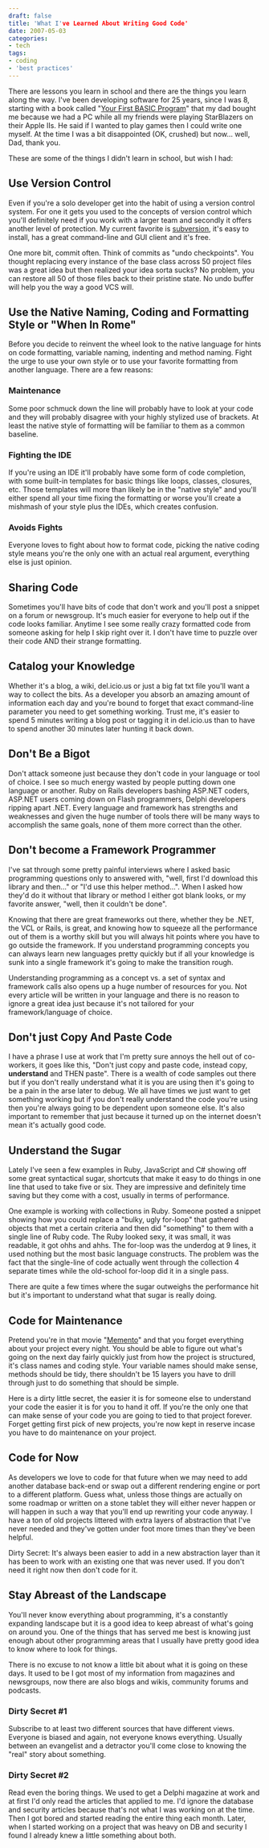 ```yaml
---
draft: false
title: 'What I've Learned About Writing Good Code'
date: 2007-05-03
categories:
- tech
tags:
- coding
- 'best practices'
---
```


There are lessons you learn in school and there are the things you learn along the way. I've been developing software for 25 years, since I was 8, starting with a book called "[Your First BASIC Program](https://www.goodreads.com/book/show/4488063-your-first-basic-program)" that my dad bought me because we had a PC while all my friends were playing StarBlazers on their Apple IIs. He said if I wanted to play games then I could write one myself.  At the time I was a bit disappointed (OK, crushed) but now... well, Dad, thank you.

These are some of the things I didn't learn in school, but wish I had:

## Use Version Control

Even if you're a solo developer get into the habit of using a version control system. For one it gets you used to the concepts of version control which you'll definitely need if you work with a larger team and secondly it offers another level of protection. My current favorite is [subversion](http://subversion.tigris.org/), it's easy to install, has a great command-line and GUI client and it's free.

One more bit, commit often. Think of commits as "undo checkpoints". You thought replacing every instance of the base class across 50 project files was a great idea but then realized your idea sorta sucks? No problem, you can restore all 50 of those files back to their pristine state. No undo buffer will help you the way a good VCS will.

## Use the Native Naming, Coding and Formatting Style or "When In Rome"

Before you decide to reinvent the wheel look to the native language for hints on code formatting, variable naming, indenting and method naming. Fight the urge to use your own style or to use your favorite formatting from another language. There are a few reasons:

### Maintenance

Some poor schmuck down the line will probably have to look at your code and they will probably disagree with your highly stylized use of brackets. At least the native style of formatting will be familiar to them as a common baseline.

### Fighting the IDE

If you're using an IDE it'll probably have some form of code completion, with some built-in templates for basic things like loops, classes, closures, etc. Those templates will more than likely be in the "native style" and you'll either spend all your time fixing the formatting or worse you'll create a mishmash of your style plus the IDEs, which creates confusion.

### Avoids Fights

Everyone loves to fight about how to format code, picking the native coding style means you're the only one with an actual real argument, everything else is just opinion.

## Sharing Code

Sometimes you'll have bits of code that don't work and you'll post a snippet on a forum or newsgroup. It's much easier for everyone to help out if the code looks familiar. Anytime I see some really crazy formatted code from someone asking for help I skip right over it. I don't have time to puzzle over their code AND their strange formatting.

## Catalog your Knowledge

Whether it's a blog, a wiki, del.icio.us or just a big fat txt file you'll want a way to collect the bits. As a developer you absorb an amazing amount of information each day and you're bound to forget that exact command-line parameter you need to get something working. Trust me, it's easier to spend 5 minutes writing a blog post or tagging it in del.icio.us than to have to spend another 30 minutes later hunting it back down.

## Don't Be a Bigot

Don't attack someone just because they don't code in your language or tool of choice. I see so much energy wasted by people putting down one language or another. Ruby on Rails developers bashing ASP.NET coders, ASP.NET users coming down on Flash programmers, Delphi developers ripping apart .NET. Every language and framework has strengths and weaknesses and given the huge number of tools there will be many ways to accomplish the same goals, none of them more correct than the other.

## Don't become a Framework Programmer

I've sat through some pretty painful interviews where I asked basic programming questions only to answered with, "well, first I'd download this library and then..." or "I'd use this helper method...". When I asked how they'd do it without that library or method I either got blank looks, or my favorite answer, "well, then it couldn't be done".

Knowing that there are great frameworks out there, whether they be .NET, the VCL or Rails, is great, and knowing how to squeeze all the performance out of them is a worthy skill but you will always hit points where you have to go outside the framework. If you understand programming concepts you can always learn new languages pretty quickly but if all your knowledge is sunk into a single framework it's going to make the transition rough.

Understanding programming as a concept vs. a set of syntax and framework calls also opens up a huge number of resources for you. Not every article will be written in your language and there is no reason to ignore a great idea just because it's not tailored for your framework/language of choice.

## Don't just Copy And Paste Code

I have a phrase I use at work that I'm pretty sure annoys the hell out of co-workers, it goes like this, "Don't just copy and paste code, instead copy, **understand** and THEN paste". There is a wealth of code samples out there but if you don't really understand what it is you are using then it's going to be a pain in the arse later to debug. We all have times we just want to get something working but if you don't really understand the code you're using then you're always going to be dependent upon someone else. It's also important to remember that just because it turned up on the internet doesn't mean it's actually good code.

## Understand the Sugar

Lately I've seen a few examples in Ruby, JavaScript and C# showing off some great syntactical sugar, shortcuts that make it easy to do things in one line that used to take five or six. They are impressive and definitely time saving but they come with a cost, usually in terms of performance.

One example is working with collections in Ruby. Someone posted a snippet showing how you could replace a "bulky, ugly for-loop" that gathered objects that met a certain criteria and then did "something" to them with a single line of Ruby code. The Ruby looked sexy, it was small, it was readable, it got ohhs and ahhs. The for-loop was the underdog at 9 lines, it used nothing but the most basic language constructs. The problem was the fact that the single-line of code actually went through the collection 4 separate times while the old-school for-loop did it in a single pass.

There are quite a few times where the sugar outweighs the performance hit but it's important to understand what that sugar is really doing.

## Code for Maintenance

Pretend you're in that movie "[Memento](http://www.imdb.com/title/tt0209144/ "Memento")" and that you forget everything about your project every night. You should be able to figure out what's going on the next day fairly quickly just from how the project is structured, it's class names and coding style. Your variable names should make sense, methods should be tidy, there shouldn't be 15 layers you have to drill through just to do something that should be simple.

Here is a dirty little secret, the easier it is for someone else to understand your code the easier it is for you to hand it off. If you're the only one that can make sense of your code you are going to tied to that project forever. Forget getting first pick of new projects, you're now kept in reserve incase you have to do maintenance on your project.

## Code for Now

As developers we love to code for that future when we may need to add another database back-end or swap out a different rendering engine or port to a different platform. Guess what, unless those things are actually on some roadmap or written on a stone tablet they will either never happen or will happen in such a way that you'll end up rewriting your code anyway. I have a ton of old projects littered with extra layers of abstraction that I've never needed and they've gotten under foot more times than they've been helpful.

Dirty Secret: It's always been easier to add in a new abstraction layer than it has been to work with an existing one that was never used. If you don't need it right now then don't code for it.

## Stay Abreast of the Landscape

You'll never know everything about programming, it's a constantly expanding landscape but it is a good idea to keep abreast of what's going on around you. One of the things that has served me best is knowing just enough about other programming areas that I usually have pretty good idea to know where to look for things.

There is no excuse to not know a little bit about what it is going on these days. It used to be I got most of my information from magazines and newsgroups, now there are also blogs and wikis, community forums and podcasts.

### Dirty Secret #1

Subscribe to at least two different sources that have different views. Everyone is biased and again, not everyone knows everything. Usually between an evangelist and a detractor you'll come close to knowing the "real" story about something.

### Dirty Secret #2

Read even the boring things. We used to get a Delphi magazine at work and at first I'd only read the articles that applied to me. I'd ignore the database and security articles because that's not what I was working on at the time. Then I got bored and started reading the entire thing each month. Later, when I started working on a project that was heavy on DB and security I found I already knew a little something about both.
